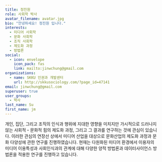 ```yaml
---
title: 정진원
role: 사회학 박사
avatar_filename: avatar.jpg
bio: "안녕하세요! 정진원 입니다."
interests:
  - 미디어 사회학
  - 문화 사회학
  - 조직 사회학
  - 제도화 과정
  - 방법론
social:
  - icon: envelope
    icon_pack: fas
    link: mailto:jinwchung@gmail.com
organizations:
  - name: SKKU 인권과 개발센터
    url: http://skkusociology.com/?page_id=47141
email: jinwchung@gmail.com
superuser: true
user_groups:
  - 박사
last_name: Su
first_name: jm
---
```

개인, 집단, 그리고 조직의 인식과 행위에 지대한 영향을 미치지만 가시적으로 드러나지 않는 사회적・문화적 힘의 제도화 과정, 그리고 그 결과를 연구하는 것에 관심이 있습니다. 이러한 관심의 연장선 상에서 미디어 산업을 대상으로 문화산업의 제도화 과정과 문화 다양성에 관한 연구를 진행하였습니다. 현재는 다원화된 미디어 환경에서 이용자의 미디어 이용특성과 사회인식과의 관계에 대해 다양한 양적 방법론과 데이터사이언스 방법론을 적용한 연구를 진행하고 있습니다.
